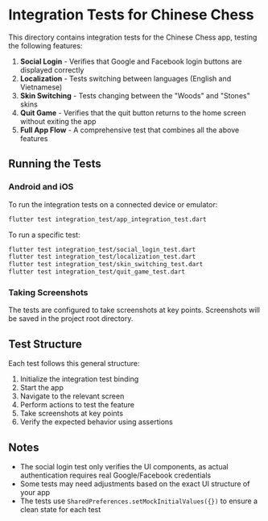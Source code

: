 # Integration Tests for Chinese Chess

This directory contains integration tests for the Chinese Chess app, testing the following features:

1. **Social Login** - Verifies that Google and Facebook login buttons are displayed correctly
2. **Localization** - Tests switching between languages (English and Vietnamese)
3. **Skin Switching** - Tests changing between the "Woods" and "Stones" skins
4. **Quit Game** - Verifies that the quit button returns to the home screen without exiting the app
5. **Full App Flow** - A comprehensive test that combines all the above features

## Running the Tests

### Android and iOS

To run the integration tests on a connected device or emulator:

```bash
flutter test integration_test/app_integration_test.dart
```

To run a specific test:

```bash
flutter test integration_test/social_login_test.dart
flutter test integration_test/localization_test.dart
flutter test integration_test/skin_switching_test.dart
flutter test integration_test/quit_game_test.dart
```

### Taking Screenshots

The tests are configured to take screenshots at key points. Screenshots will be saved in the project root directory.

## Test Structure

Each test follows this general structure:

1. Initialize the integration test binding
2. Start the app
3. Navigate to the relevant screen
4. Perform actions to test the feature
5. Take screenshots at key points
6. Verify the expected behavior using assertions

## Notes

- The social login test only verifies the UI components, as actual authentication requires real Google/Facebook credentials
- Some tests may need adjustments based on the exact UI structure of your app
- The tests use `SharedPreferences.setMockInitialValues({})` to ensure a clean state for each test
